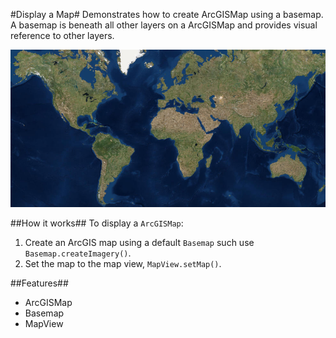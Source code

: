 #Display a Map#
Demonstrates how to create ArcGISMap using a basemap. A basemap is beneath all other layers on a ArcGISMap and provides visual reference to other layers.

![](DisplayMap.png)

##How it works##
To display a `ArcGISMap`:

1. Create an ArcGIS map using a default `Basemap` such use `Basemap.createImagery()`.  
2. Set the map to the map view, `MapView.setMap()`. 

##Features##
- ArcGISMap
- Basemap
- MapView
